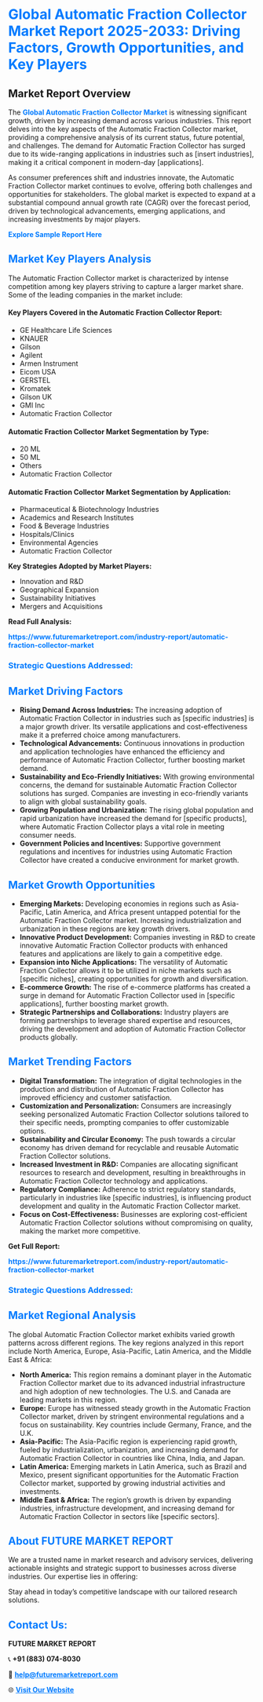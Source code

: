<h1 style="color: #007BFF;">Global Automatic Fraction Collector Market Report 2025-2033: Driving Factors, Growth Opportunities, and Key Players</h1>

<section id="overview">
<h2>Market Report Overview</h2>
<p>The <a href="https://www.futuremarketreport.com/industry-report/automatic-fraction-collector-market" style="color: #007BFF; text-decoration: none;"><strong>Global Automatic Fraction Collector Market</strong></a> is witnessing significant growth, driven by increasing demand across various industries. This report delves into the key aspects of the Automatic Fraction Collector market, providing a comprehensive analysis of its current status, future potential, and challenges. The demand for Automatic Fraction Collector has surged due to its wide-ranging applications in industries such as [insert industries], making it a critical component in modern-day [applications].</p>
<p>As consumer preferences shift and industries innovate, the Automatic Fraction Collector market continues to evolve, offering both challenges and opportunities for stakeholders. The global market is expected to expand at a substantial compound annual growth rate (CAGR) over the forecast period, driven by technological advancements, emerging applications, and increasing investments by major players.</p>
</section>

<section id="overview">
<p><a href="https://www.futuremarketreport.com/request-sample/reportId=99576" style="color: #007BFF; text-decoration: none;"><strong>Explore Sample Report Here</strong></a></p>
</section>

<section id="key-players">
<h2 style="color: #007BFF;">Market Key Players Analysis</h2>
<p>The Automatic Fraction Collector market is characterized by intense competition among key players striving to capture a larger market share. Some of the leading companies in the market include:</p>
<h4>Key Players Covered in the Automatic Fraction Collector Report:</h4>
<ul><li>GE Healthcare Life Sciences</li><li>KNAUER</li><li>Gilson</li><li>Agilent</li><li>Armen Instrument</li><li>Eicom USA</li><li>GERSTEL</li><li>Kromatek</li><li>Gilson UK</li><li>GMI Inc</li><li>Automatic Fraction Collector</li></ul>
<h4>Automatic Fraction Collector Market Segmentation by Type:</h4>
<ul><li>20 ML</li><li>50 ML</li><li>Others</li><li>Automatic Fraction Collector</li></ul>

<h4>Automatic Fraction Collector Market Segmentation by Application:</h4>
<ul><li>Pharmaceutical &amp; Biotechnology Industries</li><li>Academics and Research Institutes</li><li>Food &amp; Beverage Industries</li><li>Hospitals/Clinics</li><li>Environmental Agencies</li><li>Automatic Fraction Collector</li></ul>
<p><strong>Key Strategies Adopted by Market Players:</strong></p>
<ul>
<li>Innovation and R&D</li>
<li>Geographical Expansion</li>
<li>Sustainability Initiatives</li>
<li>Mergers and Acquisitions</li>
</ul>
</section>

<section>
<p><strong>Read Full Analysis: </strong></p><a href="https://www.futuremarketreport.com/industry-report/automatic-fraction-collector-market" style="color: #007BFF; text-decoration: none;"><strong>https://www.futuremarketreport.com/industry-report/automatic-fraction-collector-market</strong></a>
<h3 style="color: #007BFF;">Strategic Questions Addressed:</h3>
</section>

<section id="driving-factors">
<h2 style="color: #007BFF;">Market Driving Factors</h2>
<ul>
<li><strong>Rising Demand Across Industries:</strong> The increasing adoption of Automatic Fraction Collector in industries such as [specific industries] is a major growth driver. Its versatile applications and cost-effectiveness make it a preferred choice among manufacturers.</li>
<li><strong>Technological Advancements:</strong> Continuous innovations in production and application technologies have enhanced the efficiency and performance of Automatic Fraction Collector, further boosting market demand.</li>
<li><strong>Sustainability and Eco-Friendly Initiatives:</strong> With growing environmental concerns, the demand for sustainable Automatic Fraction Collector solutions has surged. Companies are investing in eco-friendly variants to align with global sustainability goals.</li>
<li><strong>Growing Population and Urbanization:</strong> The rising global population and rapid urbanization have increased the demand for [specific products], where Automatic Fraction Collector plays a vital role in meeting consumer needs.</li>
<li><strong>Government Policies and Incentives:</strong> Supportive government regulations and incentives for industries using Automatic Fraction Collector have created a conducive environment for market growth.</li>
</ul>
</section>

<section id="growth-opportunities">
<h2 style="color: #007BFF;">Market Growth Opportunities</h2>
<ul>
<li><strong>Emerging Markets:</strong> Developing economies in regions such as Asia-Pacific, Latin America, and Africa present untapped potential for the Automatic Fraction Collector market. Increasing industrialization and urbanization in these regions are key growth drivers.</li>
<li><strong>Innovative Product Development:</strong> Companies investing in R&D to create innovative Automatic Fraction Collector products with enhanced features and applications are likely to gain a competitive edge.</li>
<li><strong>Expansion into Niche Applications:</strong> The versatility of Automatic Fraction Collector allows it to be utilized in niche markets such as [specific niches], creating opportunities for growth and diversification.</li>
<li><strong>E-commerce Growth:</strong> The rise of e-commerce platforms has created a surge in demand for Automatic Fraction Collector used in [specific applications], further boosting market growth.</li>
<li><strong>Strategic Partnerships and Collaborations:</strong> Industry players are forming partnerships to leverage shared expertise and resources, driving the development and adoption of Automatic Fraction Collector products globally.</li>
</ul>
</section>

<section id="trending-factors">
<h2 style="color: #007BFF;">Market Trending Factors</h2>
<ul>
<li><strong>Digital Transformation:</strong> The integration of digital technologies in the production and distribution of Automatic Fraction Collector has improved efficiency and customer satisfaction.</li>
<li><strong>Customization and Personalization:</strong> Consumers are increasingly seeking personalized Automatic Fraction Collector solutions tailored to their specific needs, prompting companies to offer customizable options.</li>
<li><strong>Sustainability and Circular Economy:</strong> The push towards a circular economy has driven demand for recyclable and reusable Automatic Fraction Collector solutions.</li>
<li><strong>Increased Investment in R&D:</strong> Companies are allocating significant resources to research and development, resulting in breakthroughs in Automatic Fraction Collector technology and applications.</li>
<li><strong>Regulatory Compliance:</strong> Adherence to strict regulatory standards, particularly in industries like [specific industries], is influencing product development and quality in the Automatic Fraction Collector market.</li>
<li><strong>Focus on Cost-Effectiveness:</strong> Businesses are exploring cost-efficient Automatic Fraction Collector solutions without compromising on quality, making the market more competitive.</li>
</ul>
</section>

<section>
<p><strong>Get Full Report: </strong></p><a href="https://www.futuremarketreport.com/industry-report/automatic-fraction-collector-market" style="color: #007BFF; text-decoration: none;"><strong>https://www.futuremarketreport.com/industry-report/automatic-fraction-collector-market</strong></a>
<h3 style="color: #007BFF;">Strategic Questions Addressed:</h3>
</section>


<section id="regional-analysis">
<h2 style="color: #007BFF;">Market Regional Analysis</h2>
<p>The global Automatic Fraction Collector market exhibits varied growth patterns across different regions. The key regions analyzed in this report include North America, Europe, Asia-Pacific, Latin America, and the Middle East & Africa:</p>
<ul>
<li><strong>North America:</strong> This region remains a dominant player in the Automatic Fraction Collector market due to its advanced industrial infrastructure and high adoption of new technologies. The U.S. and Canada are leading markets in this region.</li>
<li><strong>Europe:</strong> Europe has witnessed steady growth in the Automatic Fraction Collector market, driven by stringent environmental regulations and a focus on sustainability. Key countries include Germany, France, and the U.K.</li>
<li><strong>Asia-Pacific:</strong> The Asia-Pacific region is experiencing rapid growth, fueled by industrialization, urbanization, and increasing demand for Automatic Fraction Collector in countries like China, India, and Japan.</li>
<li><strong>Latin America:</strong> Emerging markets in Latin America, such as Brazil and Mexico, present significant opportunities for the Automatic Fraction Collector market, supported by growing industrial activities and investments.</li>
<li><strong>Middle East & Africa:</strong> The region’s growth is driven by expanding industries, infrastructure development, and increasing demand for Automatic Fraction Collector in sectors like [specific sectors].</li>
</ul>
</section>

<footer>
<h2 style="color: #007BFF;">About FUTURE MARKET REPORT</h2>
<p>We are a trusted name in market research and advisory services, delivering actionable insights and strategic support to businesses across diverse industries. Our expertise lies in offering:</p>

<p>Stay ahead in today’s competitive landscape with our tailored research solutions.</p>

<h2 style="color: #007BFF;">Contact Us:</h2>
<p><strong>FUTURE MARKET REPORT</strong></p>
<p>📞 <strong>+91 (883) 074-8030</strong></p>
<p>📧 <strong><a href="mailto:help@futuremarketreport.com" style="color: #007BFF;">help@futuremarketreport.com</a></strong></p>
<p>🌐 <strong><a href="https://www.futuremarketreport.com/" style="color: #007BFF;">Visit Our Website</a></strong></p>
</footer>